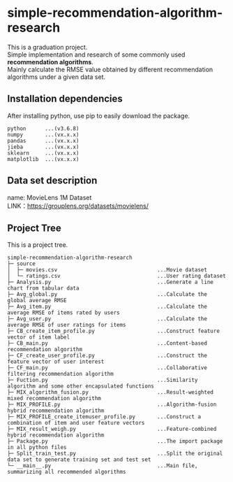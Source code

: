 # simple-recommendation-algorithm-research

This is a graduation project.  
Simple implementation and research of some commonly used **recommendation algorithms**.  
Mainly calculate the RMSE value obtained by different recommendation algorithms under a given data set.  

## Installation dependencies

After installing python, use pip to easily download the package.

```
python      ...(v3.6.8)
numpy       ...(vx.x.x)
pandas      ...(vx.x.x)
jieba       ...(vx.x.x)
sklearn     ...(vx.x.x)
matplotlib  ...(vx.x.x)
```

## Data set description

name: MovieLens 1M Dataset  
LINK：https://grouplens.org/datasets/movielens/

## Project Tree

This is a project tree.

```
simple-recommendation-algorithm-research
├─ source                                              
│  ├─ movies.csv                                ...Movie dataset
│  └─ ratings.csv                               ...User rating dataset
├─ Analysis.py                                  ...Generate a line chart from tabular data
├─ Avg_global.py                                ...Calculate the global average RMSE
├─ Avg_item.py                                  ...Calculate the average RMSE of items rated by users
├─ Avg_user.py                                  ...Calculate the average RMSE of user ratings for items
├─ CB_create_item_profile.py                    ...Construct feature vector of item label
├─ CB_main.py                                   ...Content-based recommendation algorithm
├─ CF_create_user_profile.py                    ...Construct the feature vector of user interest
├─ CF_main.py                                   ...Collaborative filtering recommendation algorithm
├─ Fuction.py                                   ...Similarity algorithm and some other encapsulated functions
├─ MIX_algorithm_fusion.py                      ...Result-weighted mixed recommendation algorithm
├─ MIX_PROFILE.py                               ...Algorithm-fusion hybrid recommendation algorithm
├─ MIX_PROFILE_create_itemuser_profile.py       ...Construct a combination of item and user feature vectors
├─ MIX_result_weigh.py                          ...Feature-combined hybrid recommendation algorithm
├─ Package.py                                   ...The import package in all python files
├─ Split_train_test.py                          ...Split the original data set to generate training set and test set
└─ __main__.py                                  ...Main file, summarizing all recommended algorithms

```
